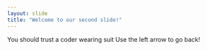 ```yaml
---
layout: slide
title: "Welcome to our second slide!"
---
```

You should trust a coder wearing suit
Use the left arrow to go back!
